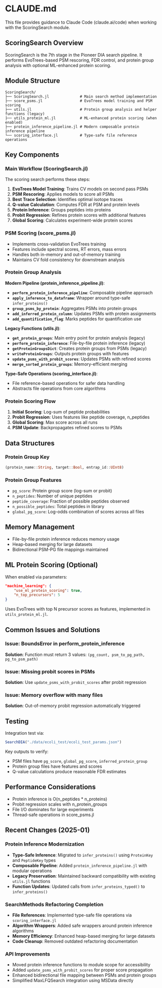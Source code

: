 # CLAUDE.md

This file provides guidance to Claude Code (claude.ai/code) when working with the ScoringSearch module.

## ScoringSearch Overview

ScoringSearch is the 7th stage in the Pioneer DIA search pipeline. It performs EvoTrees-based PSM rescoring, FDR control, and protein group analysis with optional ML-enhanced protein scoring.

## Module Structure

```
ScoringSearch/
├── ScoringSearch.jl              # Main search method implementation
├── score_psms.jl                 # EvoTrees model training and PSM scoring
├── utils.jl                      # Protein group analysis and helper functions (legacy)
├── utils_protein_ml.jl           # ML-enhanced protein scoring (when enabled)
├── protein_inference_pipeline.jl # Modern composable protein inference pipeline
└── scoring_interface.jl          # Type-safe file reference operations
```

## Key Components

### Main Workflow (ScoringSearch.jl)

The scoring search performs these steps:

1. **EvoTrees Model Training**: Trains CV models on second pass PSMs
2. **PSM Rescoring**: Applies models to score all PSMs
3. **Best Trace Selection**: Identifies optimal isotope traces
4. **Q-value Calculation**: Computes FDR at PSM and protein levels
5. **Protein Inference**: Groups peptides into proteins
6. **Probit Regression**: Refines protein scores with additional features
7. **Global Scoring**: Calculates experiment-wide protein scores

### PSM Scoring (score_psms.jl)

- Implements cross-validation EvoTrees training
- Features include spectral scores, RT errors, mass errors
- Handles both in-memory and out-of-memory training
- Maintains CV fold consistency for downstream analysis

### Protein Group Analysis

**Modern Pipeline (protein_inference_pipeline.jl)**:
- **`perform_protein_inference_pipeline`**: Composable pipeline approach
- **`apply_inference_to_dataframe`**: Wrapper around type-safe `infer_proteins()`
- **`group_psms_by_protein`**: Aggregates PSMs into protein groups
- **`add_inferred_protein_column`**: Updates PSMs with protein assignments
- **`add_quantification_flag`**: Marks peptides for quantification use

**Legacy Functions (utils.jl)**:
- **`get_protein_groups`**: Main entry point for protein analysis (legacy)
- **`perform_protein_inference`**: File-by-file protein inference (legacy)
- **`getProteinGroupsDict`**: Creates protein groups from PSMs (legacy)
- **`writeProteinGroups`**: Outputs protein groups with features
- **`update_psms_with_probit_scores`**: Updates PSMs with refined scores
- **`merge_sorted_protein_groups`**: Memory-efficient merging

**Type-Safe Operations (scoring_interface.jl)**:
- File reference-based operations for safer data handling
- Abstracts file operations from core algorithms

### Protein Scoring Flow

1. **Initial Scoring**: Log-sum of peptide probabilities
2. **Probit Regression**: Uses features like peptide coverage, n_peptides
3. **Global Scoring**: Max score across all runs
4. **PSM Update**: Backpropagates refined scores to PSMs

## Data Structures

### Protein Group Key
```julia
(protein_name::String, target::Bool, entrap_id::UInt8)
```

### Protein Group Features
- `pg_score`: Protein group score (log-sum or probit)
- `n_peptides`: Number of unique peptides
- `peptide_coverage`: Fraction of possible peptides observed
- `n_possible_peptides`: Total peptides in library
- `global_pg_score`: Log-odds combination of scores across all files

## Memory Management

- File-by-file protein inference reduces memory usage
- Heap-based merging for large datasets
- Bidirectional PSM-PG file mappings maintained

## ML Protein Scoring (Optional)

When enabled via parameters:
```json
"machine_learning": {
    "use_ml_protein_scoring": true,
    "n_top_precursors": 5
}
```

Uses EvoTrees with top N precursor scores as features, implemented in `utils_protein_ml.jl`.

## Common Issues and Solutions

### Issue: BoundsError in perform_protein_inference
**Solution**: Function must return 3 values: `(pg_count, psm_to_pg_path, pg_to_psm_path)`

### Issue: Missing probit scores in PSMs
**Solution**: Use `update_psms_with_probit_scores` after probit regression

### Issue: Memory overflow with many files
**Solution**: Out-of-memory probit regression automatically triggered

## Testing

Integration test via:
```julia
SearchDIA("./data/ecoli_test/ecoli_test_params.json")
```

Key outputs to verify:
- PSM files have `pg_score`, `global_pg_score`, `inferred_protein_group`
- Protein group files have features and scores
- Q-value calculations produce reasonable FDR estimates

## Performance Considerations

- Protein inference is O(n_peptides * n_proteins)
- Probit regression scales with n_protein_groups
- File I/O dominates for large experiments
- Thread-safe operations in score_psms.jl

## Recent Changes (2025-01)

### Protein Inference Modernization
- **Type-Safe Inference**: Migrated to `infer_proteins()` using `ProteinKey` and `PeptideKey` types
- **Composable Pipeline**: Added `protein_inference_pipeline.jl` with modular operations
- **Legacy Preservation**: Maintained backward compatibility with existing `utils.jl` functions
- **Function Updates**: Updated calls from `infer_proteins_typed()` to `infer_proteins()`

### SearchMethods Refactoring Completion  
- **File References**: Implemented type-safe file operations via `scoring_interface.jl`
- **Algorithm Wrappers**: Added safe wrappers around protein inference algorithms
- **Memory Efficiency**: Enhanced heap-based merging for large datasets
- **Code Cleanup**: Removed outdated refactoring documentation

### API Improvements
- Moved protein inference functions to module scope for accessibility
- Added `update_psms_with_probit_scores` for proper score propagation  
- Enhanced bidirectional file mapping between PSMs and protein groups
- Simplified MaxLFQSearch integration using MSData directly